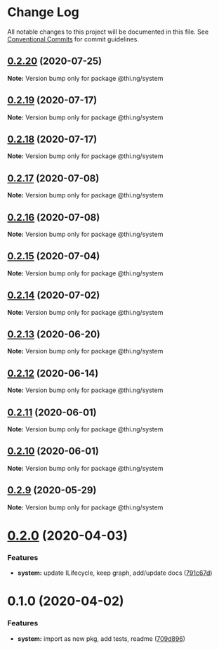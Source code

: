 # Change Log

All notable changes to this project will be documented in this file.
See [Conventional Commits](https://conventionalcommits.org) for commit guidelines.

## [0.2.20](https://github.com/thi-ng/umbrella/compare/@thi.ng/system@0.2.19...@thi.ng/system@0.2.20) (2020-07-25)

**Note:** Version bump only for package @thi.ng/system





## [0.2.19](https://github.com/thi-ng/umbrella/compare/@thi.ng/system@0.2.18...@thi.ng/system@0.2.19) (2020-07-17)

**Note:** Version bump only for package @thi.ng/system





## [0.2.18](https://github.com/thi-ng/umbrella/compare/@thi.ng/system@0.2.17...@thi.ng/system@0.2.18) (2020-07-17)

**Note:** Version bump only for package @thi.ng/system





## [0.2.17](https://github.com/thi-ng/umbrella/compare/@thi.ng/system@0.2.16...@thi.ng/system@0.2.17) (2020-07-08)

**Note:** Version bump only for package @thi.ng/system





## [0.2.16](https://github.com/thi-ng/umbrella/compare/@thi.ng/system@0.2.15...@thi.ng/system@0.2.16) (2020-07-08)

**Note:** Version bump only for package @thi.ng/system





## [0.2.15](https://github.com/thi-ng/umbrella/compare/@thi.ng/system@0.2.14...@thi.ng/system@0.2.15) (2020-07-04)

**Note:** Version bump only for package @thi.ng/system





## [0.2.14](https://github.com/thi-ng/umbrella/compare/@thi.ng/system@0.2.13...@thi.ng/system@0.2.14) (2020-07-02)

**Note:** Version bump only for package @thi.ng/system





## [0.2.13](https://github.com/thi-ng/umbrella/compare/@thi.ng/system@0.2.12...@thi.ng/system@0.2.13) (2020-06-20)

**Note:** Version bump only for package @thi.ng/system





## [0.2.12](https://github.com/thi-ng/umbrella/compare/@thi.ng/system@0.2.11...@thi.ng/system@0.2.12) (2020-06-14)

**Note:** Version bump only for package @thi.ng/system





## [0.2.11](https://github.com/thi-ng/umbrella/compare/@thi.ng/system@0.2.10...@thi.ng/system@0.2.11) (2020-06-01)

**Note:** Version bump only for package @thi.ng/system





## [0.2.10](https://github.com/thi-ng/umbrella/compare/@thi.ng/system@0.2.9...@thi.ng/system@0.2.10) (2020-06-01)

**Note:** Version bump only for package @thi.ng/system





## [0.2.9](https://github.com/thi-ng/umbrella/compare/@thi.ng/system@0.2.8...@thi.ng/system@0.2.9) (2020-05-29)

**Note:** Version bump only for package @thi.ng/system





# [0.2.0](https://github.com/thi-ng/umbrella/compare/@thi.ng/system@0.1.0...@thi.ng/system@0.2.0) (2020-04-03)


### Features

* **system:** update ILifecycle, keep graph, add/update docs ([791c67d](https://github.com/thi-ng/umbrella/commit/791c67d446c5fae041831a16b250b5cfd62312d0))





# 0.1.0 (2020-04-02)


### Features

* **system:** import as new pkg, add tests, readme ([709d896](https://github.com/thi-ng/umbrella/commit/709d896cee964dc876e1e53c95a3b77a00d8c433))
